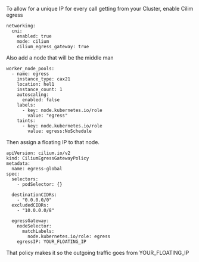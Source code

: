 To allow for a unique IP for every call getting from your Cluster, enable Cilim egress

```
networking:
  cni:
    enabled: true
    mode: cilium
    cilium_egress_gateway: true
```

Also add a node that will be the middle man

```
worker_node_pools:
  - name: egress
    instance_type: cax21
    location: hel1
    instance_count: 1
    autoscaling:
      enabled: false
    labels:
      - key: node.kubernetes.io/role
        value: "egress"
    taints:
      - key: node.kubernetes.io/role
        value: egress:NoSchedule
```

Then assign a floating IP to that node.

```
apiVersion: cilium.io/v2
kind: CiliumEgressGatewayPolicy
metadata:
  name: egress-global
spec:
  selectors:
    - podSelector: {}

  destinationCIDRs:
    - "0.0.0.0/0"
  excludedCIDRs:
    - "10.0.0.0/8"

  egressGateway:
    nodeSelector:
      matchLabels:
        node.kubernetes.io/role: egress
    egressIP: YOUR_FLOATING_IP
```

That policy makes it so the outgoing traffic goes from YOUR_FLOATING_IP
